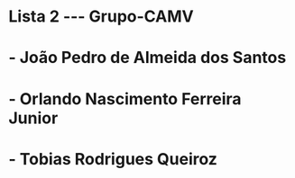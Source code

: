 # Lista 2 --- Grupo-CAMV
# - João Pedro de Almeida dos Santos
# - Orlando Nascimento Ferreira Junior
# - Tobias Rodrigues Queiroz

